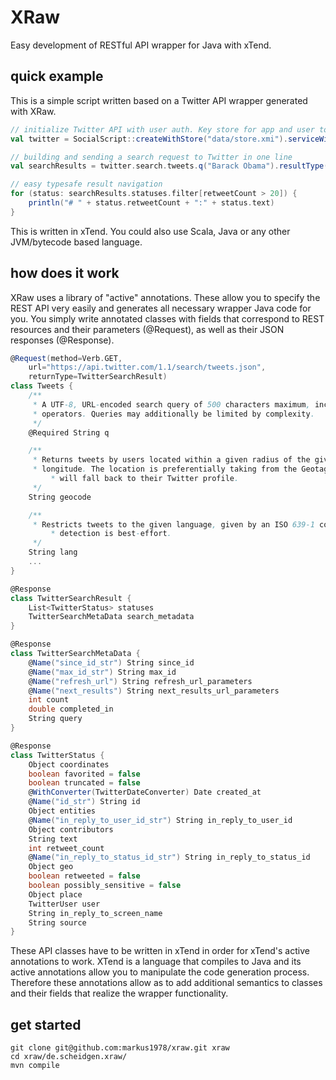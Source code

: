 # XRaw
Easy development of RESTful API wrapper for Java with xTend.

## quick example
This is a simple script written based on a Twitter API wrapper generated with XRaw.
```scala
// initialize Twitter API with user auth. Key store for app and user token,secrets
val twitter = SocialScript::createWithStore("data/store.xmi").serviceWithLogin(Twitter, "markus")

// building and sending a search request to Twitter in one line
val searchResults = twitter.search.tweets.q("Barack Obama").resultType(SearchResultType.popular).send

// easy typesafe result navigation 
for (status: searchResults.statuses.filter[retweetCount > 20]) {
    println("# " + status.retweetCount + ":" + status.text)
}
```
This is written in xTend. You could also use Scala, Java or any other JVM/bytecode based language.

## how does it work
XRaw uses a library of "active" annotations. These allow you to specify the REST API very easily and generates all necessary wrapper Java code for you. You simply write annotated classes with fields that correspond to REST resources and their parameters (@Request), as well as their JSON responses (@Response).
```scala
@Request(method=Verb.GET,
	url="https://api.twitter.com/1.1/search/tweets.json",
	returnType=TwitterSearchResult)
class Tweets {
	/**
	 * A UTF-8, URL-encoded search query of 500 characters maximum, including
	 * operators. Queries may additionally be limited by complexity.
	 */
	@Required String q

	/**
	 * Returns tweets by users located within a given radius of the given latitude/
	 * longitude. The location is preferentially taking from the Geotagging API, but 
         * will fall back to their Twitter profile. 
	 */
	String geocode

	/**
	 * Restricts tweets to the given language, given by an ISO 639-1 code. Language 
         * detection is best-effort.
	 */
	String lang
	...
}
```

```scala
@Response
class TwitterSearchResult {
	List<TwitterStatus> statuses
	TwitterSearchMetaData search_metadata
}

@Response
class TwitterSearchMetaData {	
    @Name("since_id_str") String since_id
    @Name("max_id_str") String max_id
    @Name("refresh_url") String refresh_url_parameters
    @Name("next_results") String next_results_url_parameters
    int count
    double completed_in
    String query
}

@Response
class TwitterStatus {
    Object coordinates	
    boolean favorited = false
    boolean truncated = false
    @WithConverter(TwitterDateConverter) Date created_at
    @Name("id_str") String id
    Object entities
    @Name("in_reply_to_user_id_str") String in_reply_to_user_id
    Object contributors
    String text
    int retweet_count
    @Name("in_reply_to_status_id_str") String in_reply_to_status_id
    Object geo
    boolean retweeted = false
    boolean possibly_sensitive = false
	Object place
    TwitterUser user
    String in_reply_to_screen_name
    String source
}
```
These API classes have to be written in xTend in order for xTend's active annotations to work. XTend is a language that compiles to Java and its active annotations allow you to manipulate the code generation process. Therefore these annotations allow as to add additional semantics to classes and their fields that realize the wrapper functionality.

## get started
```
git clone git@github.com:markus1978/xraw.git xraw
cd xraw/de.scheidgen.xraw/
mvn compile
```


